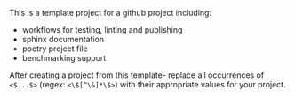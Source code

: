 This is a template project for a github project including:
 * workflows for testing, linting and publishing
 * sphinx documentation
 * poetry project file
 * benchmarking support
 
 After creating a project from this template- replace all occurrences of `<$...$>` (regex: `<\$[^\&]*\$>`) with their appropriate values for your project.